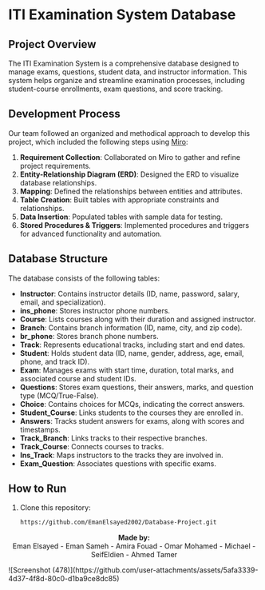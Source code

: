 # ITI Examination System Database

## Project Overview

The ITI Examination System is a comprehensive database designed to manage exams, questions, student data, and instructor information. This system helps organize and streamline examination processes, including student-course enrollments, exam questions, and score tracking.

## Development Process

Our team followed an organized and methodical approach to develop this project, which included the following steps using [Miro](https://miro.com/welcomeonboard/UVI3MXRCTUVjdFl0RDdpUEg0d0pIVitaSFFpYmpkczh3bDlEMW5WUzY0QUszY3lvWGdwSEJ6ZXp1SmVJRzRvWThVblZTYVNJRHFEQ1p3NVFKTTlyR2d0N2ZoYW9VSU0xM05QbnREblJ6RkF6K0c2dGQvNFY2Uk9HNnNIUUxIdWdnbHpza3F6REdEcmNpNEFOMmJXWXBBPT0hdjE=?share_link_id=118538550579):

1. **Requirement Collection**: Collaborated on Miro to gather and refine project requirements.
2. **Entity-Relationship Diagram (ERD)**: Designed the ERD to visualize database relationships.
3. **Mapping**: Defined the relationships between entities and attributes.
4. **Table Creation**: Built tables with appropriate constraints and relationships.
5. **Data Insertion**: Populated tables with sample data for testing.
6. **Stored Procedures & Triggers**: Implemented procedures and triggers for advanced functionality and automation.

## Database Structure

The database consists of the following tables:

- **Instructor**: Contains instructor details (ID, name, password, salary, email, and specialization).
- **ins_phone**: Stores instructor phone numbers.
- **Course**: Lists courses along with their duration and assigned instructor.
- **Branch**: Contains branch information (ID, name, city, and zip code).
- **br_phone**: Stores branch phone numbers.
- **Track**: Represents educational tracks, including start and end dates.
- **Student**: Holds student data (ID, name, gender, address, age, email, phone, and track ID).
- **Exam**: Manages exams with start time, duration, total marks, and associated course and student IDs.
- **Questions**: Stores exam questions, their answers, marks, and question type (MCQ/True-False).
- **Choice**: Contains choices for MCQs, indicating the correct answers.
- **Student_Course**: Links students to the courses they are enrolled in.
- **Answers**: Tracks student answers for exams, along with scores and timestamps.
- **Track_Branch**: Links tracks to their respective branches.
- **Track_Course**: Connects courses to tracks.
- **Ins_Track**: Maps instructors to the tracks they are involved in.
- **Exam_Question**: Associates questions with specific exams.

## How to Run

1. Clone this repository:
   ```bash
   https://github.com/EmanElsayed2002/Database-Project.git
<p align="center">
  <strong>Made by:</strong><br>
  Eman Elsayed - Eman Sameh - Amira Fouad - Omar Mohamed - Michael - SeifEldien - Ahmed Tamer
</p>
![Screenshot (478)](https://github.com/user-attachments/assets/5afa3339-4d37-4f8d-80c0-d1ba9ce8dc85)
